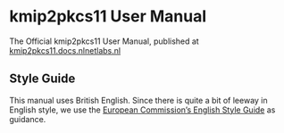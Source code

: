 # kmip2pkcs11 User Manual

The Official kmip2pkcs11 User Manual, published at
[kmip2pkcs11.docs.nlnetlabs.nl](https://kmip2pkcs11.docs.nlnetlabs.nl)

## Style Guide

This manual uses British English. Since there is quite a bit of leeway in
English style, we use the [European Commission’s English Style Guide] as
guidance.

[European Commission’s English Style Guide]:
    https://commission.europa.eu/system/files/2023-11/styleguide_english_dgt_en.pdf
